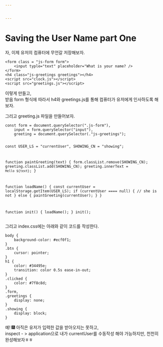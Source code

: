 ```yaml
---


---
```


<h1 id="saving-the-user-name-part-one">Saving the User Name part One</h1>
<p>자, 이제 유저의 컴퓨터에 무언갈 저장해보자.</p>
<pre><code>&lt;form class = "js-form form"&gt;
    &lt;input typle="text" placeholder="What is your name? /&gt;
&lt;/form&gt;
&lt;h4 class="js-greetings greetings"&gt;&lt;/h4&gt;
&lt;script src="clock.js"&gt;&lt;/script&gt;
&lt;script src="greetings.js"&gt;&lt;/script&gt;
</code></pre>
<p>이렇게 만들고,<br>
받음 form 형식에 따라서 h4와 greetings.js를 통해 컴퓨터가 유저에게 인사하도록 해보자.</p>
<p>그리고 greeting.js 파일을 만들어보자.</p>
<pre><code>const form = document.querySelector(".js-form"),
    input = form.querySelector("input"),
    greeting = document.querySelector(."js-greetings");

const USER_LS = "currentUser",
	SHOWING_CN = "showing";
	
function paintGreeting(text) {
	form.classList.remove(SHOWING_CN);
	greeting.classList.add(SHOWING_CN);
	greeting.innerText = `Hello ${text}`;
}

function loadName() {
	const currentUser = localStorage.getItem(USER_LS);
	if (currentUser ==== null) {
		// she is not
	} else {
		paintGreeting(currentUser);
	}
}

function init() {
	loadName();
}
init();
</code></pre>
<p>그리고 index.css에는 아래와 같이 코드를 작성한다.</p>
<pre><code>body {
	background-color: #ecf0f1;
}
.btn {
	cursor: pointer;
}
h1 {
	color: #34495e;
	transition: color 0.5s ease-in-out;
}
.clicked {
	color: #7f8c8d;
}
.form,
.greetings {
	display: none;
}
.showing {
	display: block;
}
</code></pre>
<p>예! 🎆 아직은 유저가 입력한 값을 받아오지는 못하고,<br>
inspect - &gt; application으로 내가 currentUser를 수동작성 해야 가능하지만,  천천히 완성해보자ㅎㅎ</p>

